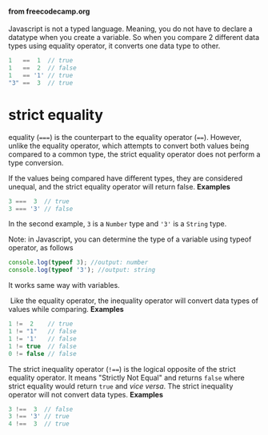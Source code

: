#### from freecodecamp.org
Javascript is not a typed language. Meaning, you do not have to declare a datatype when you create a variable. So when you compare 2 different data types using equality operator, it converts one data type to other. 
```js
1   ==  1  // true
1   ==  2  // false
1   == '1' // true
"3" ==  3  // true
```
# strict equality
equality (`===`) is the counterpart to the equality operator (`==`). However, unlike the equality operator, which attempts to convert both values being compared to a common type, the strict equality operator does not perform a type conversion.

If the values being compared have different types, they are considered unequal, and the strict equality operator will return false.
**Examples**
```js
3 ===  3  // true
3 === '3' // false
```
In the second example, `3` is a `Number` type and `'3'` is a `String` type.

Note: in Javascript, you can determine the type of a variable using typeof operator, as follows
```js
console.log(typeof 3); //output: number
console.log(typeof '3'); //output: string
```
It works same way with variables. 


 Like the equality operator, the inequality operator will convert data types of values while comparing.
**Examples**
```js
1 !=  2    // true
1 != "1"   // false
1 != '1'   // false
1 != true  // false
0 != false // false
```
The strict inequality operator (`!==`) is the logical opposite of the strict equality operator. It means "Strictly Not Equal" and returns `false` where strict equality would return `true` and _vice versa_. The strict inequality operator will not convert data types.
**Examples**
```js
3 !==  3  // false
3 !== '3' // true
4 !==  3  // true
```
